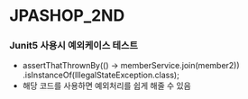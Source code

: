 # JPASHOP_2ND 

### Junit5 사용시 예외케이스 테스트
- assertThatThrownBy(() -> memberService.join(member2))
  .isInstanceOf(IllegalStateException.class);
- 해당 코드를 사용하면 예외처리를 쉽게 해줄 수 있음
